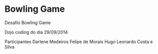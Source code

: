 Bowling Game
============


Desafio Bowling Game

Dojo coding do dia 29/09/2014

Participantes
  Darlene Medeiros
  Felipe de Morais
  Hugo Leonardo Costa e Silva
  
